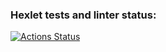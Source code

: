 ### Hexlet tests and linter status:
[![Actions Status](https://github.com/PolanskiKai/php-project-48/workflows/hexlet-check/badge.svg)](https://github.com/PolanskiKai/php-project-48/actions)